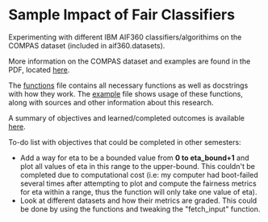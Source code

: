 # Sample Impact of Fair Classifiers
Experimenting with different IBM AIF360 classifiers/algorithims on the COMPAS dataset (included in aif360.datasets). 

More information on the COMPAS dataset and examples are found in the PDF, located [here](https://github.com/ml4sts/sample_impact_of_fair_classifiers/blob/main/pre-research/CSC%20499%20J-Term%20Research.pdf).

The [functions](https://github.com/ml4sts/sample_impact_of_fair_classifiers/blob/main/functions_file.py) file contains all necessary functions as well as docstrings with how they work. The [example](https://github.com/ml4sts/sample_impact_of_fair_classifiers/blob/main/impact_of_eta_on_PR.ipynb) file shows usage of these functions, along with sources and other information about this research.

A summary of objectives and learned/completed outcomes is available [here](https://github.com/ml4sts/sample_impact_of_fair_classifiers/blob/main/CSC499_Summary_MacDonald.pdf).

To-do list with objectives that could be completed in other semesters:
- Add a way for eta to be a bounded value from **0 to eta_bound+1** and plot all values of eta in this range to the upper-bound. This couldn't be completed due to computational cost (i.e: my computer had boot-failed several times after attempting to plot and compute the fairness metrics for eta within a range, thus the function will only take one value of eta).
- Look at different datasets and how their metrics are graded. This could be done by using the functions and tweaking the "fetch_input" function.
